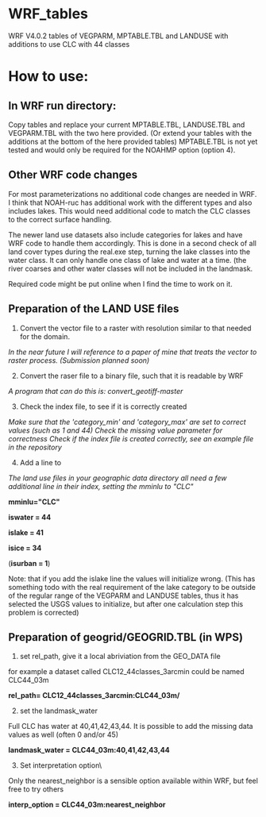 # WRF_tables
WRF V4.0.2 tables of VEGPARM, MPTABLE.TBL and LANDUSE with additions to use CLC with 44 classes

# How to use:

## In WRF run directory:

Copy tables and replace your current MPTABLE.TBL, LANDUSE.TBL and VEGPARM.TBL with the two here provided.
(Or extend your tables with the additions at the bottom of the here provided tables)
MPTABLE.TBL is not yet tested and would only be required for the NOAHMP option (option 4). 

## Other WRF code changes

For most parameterizations no additional code changes are needed in WRF.
I think that NOAH-ruc has additional work with the different types and also includes lakes. 
This would need additional code to match the CLC classes to the correct surface handling.

The newer land use datasets also include categories for lakes and have WRF code to handle them accordingly.
This is done in a second check of all land cover types during the real.exe step, turning the lake classes into the water class. 
It can only handle one class of lake and water at a time. (the river coarses and other water classes will not be included in the landmask. 

Required code might be put online when I find the time to work on it.

## Preparation of the LAND USE files

1) Convert the vector file to a raster with resolution similar to that needed for the domain. 

*In the near future I will reference to a paper of mine that treats the vector to raster process. (Submission planned soon)*

2) Convert the raser file to a binary file, such that it is readable by WRF

*A program that can do this is: convert_geotiff-master*


3) Check the index file, to see if it is correctly created

*Make sure that the 'category_min' and 'category_max' are set to correct values (such as 1 and 44)*
*Check the missing value parameter for correctness*
*Check if the index file is created correctly, see  an example file in the repository*

4) Add a line to 

*The land use files in your geographic data directory all need a few additional line in their index, setting the mminlu to "CLC"*

**mminlu="CLC"**

**iswater = 44**

**islake = 41**

**isice = 34**

(**isurban = 1**)

Note: that if you add the islake line the values will initialize wrong. (This has something todo with the real requirement of the lake category to be outside of the regular range of the VEGPARM and LANDUSE tables, thus it has selected the USGS values to initialize, but after one calculation step this problem is corrected)

## Preparation of geogrid/GEOGRID.TBL (in WPS)

1) set rel_path, give it a local abriviation from the GEO_DATA file

for example a dataset called CLC12_44classes_3arcmin could be named CLC44_03m

**rel_path=     CLC12_44classes_3arcmin:CLC44_03m/**

2) set the landmask_water

Full CLC has water at 40,41,42,43,44. It is possible to add the missing data values as well (often 0 and/or 45) 

**landmask_water = CLC44_03m:40,41,42,43,44**

3) Set interpretation option\

Only the nearest_neighbor is a sensible option available within WRF, but feel free to try others

**interp_option =     CLC44_03m:nearest_neighbor**
